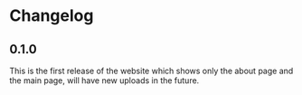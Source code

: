 # Changelog

## 0.1.0

This is the first release of the website which shows only the about page and the main page, will have new uploads in the future.